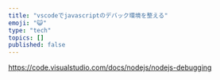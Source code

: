 ```yaml
---
title: "vscodeでjavascriptのデバック環境を整える"
emoji: "😺"
type: "tech"
topics: []
published: false
---
```


https://code.visualstudio.com/docs/nodejs/nodejs-debugging